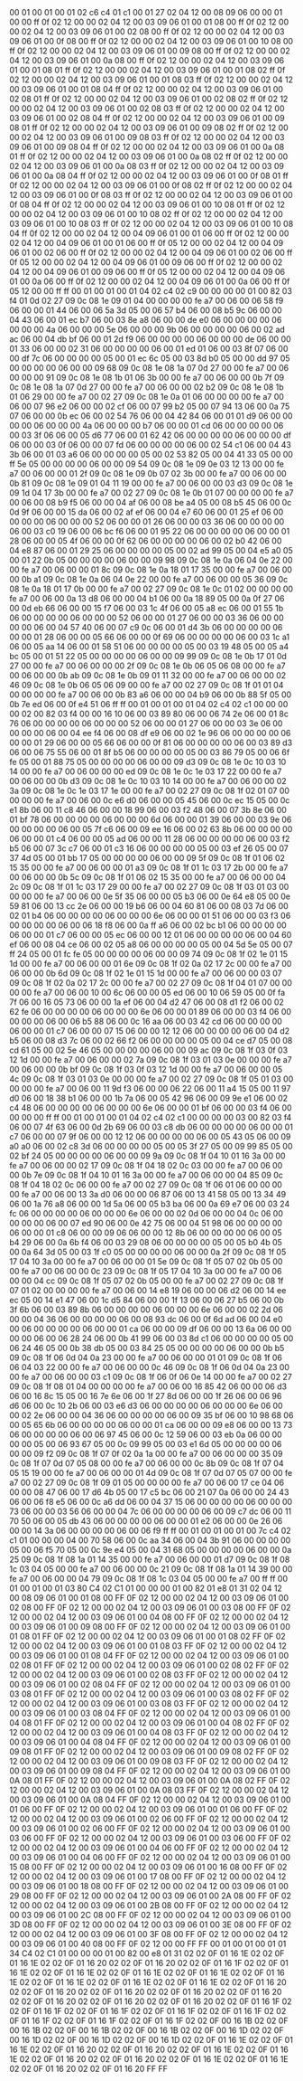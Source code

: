 <METERDATA>
<OBISCODES>
00 01 00 01 00 01 02 c6 c4 01 c1 00 01 27 02 04 12 00 08 09 06 00 00 01 00 00 ff 0f 02 12 00 00 02 04 12 00 03 09 06 01 00 01 08 00 ff 0f 02 12 00 00 02 04 12 00 03 09 06 01 00 02 08 00 ff 0f 02 12 00 00 02 04 12 00 03 09 06 01 00 0f 08 00 ff 0f 02 12 00 00 02 04 12 00 03 09 06 01 00 10 08 00 ff 0f 02 12 00 00 02 04 12 00 03 09 06 01 00 09 08 00 ff 0f 02 12 00 00 02 04 12 00 03 09 06 01 00 0a 08 00 ff 0f 02 12 00 00 02 04 12 00 03 09 06 01 00 01 08 01 ff 0f 02 12 00 00 02 04 12 00 03 09 06 01 00 01 08 02 ff 0f 02 12 00 00 02 04 12 00 03 09 06 01 00 01 08 03 ff 0f 02 12 00 00 02 04 12 00 03 09 06 01 00 01 08 04 ff 0f 02 12 00 00 02 04 12 00 03 09 06 01 00 02 08 01 ff 0f 02 12 00 00 02 04 12 00 03 09 06 01 00 02 08 02 ff 0f 02 12 00 00 02 04 12 00 03 09 06 01 00 02 08 03 ff 0f 02 12 00 00 02 04 12 00 03 09 06 01 00 02 08 04 ff 0f 02 12 00 00 02 04 12 00 03 09 06 01 00 09 08 01 ff 0f 02 12 00 00 02 04 12 00 03 09 06 01 00 09 08 02 ff 0f 02 12 00 00 02 04 12 00 03 09 06 01 00 09 08 03 ff 0f 02 12 00 00 02 04 12 00 03 09 06 01 00 09 08 04 ff 0f 02 12 00 00 02 04 12 00 03 09 06 01 00 0a 08 01 ff 0f 02 12 00 00 02 04 12 00 03 09 06 01 00 0a 08 02 ff 0f 02 12 00 00 02 04 12 00 03 09 06 01 00 0a 08 03 ff 0f 02 12 00 00 02 04 12 00 03 09 06 01 00 0a 08 04 ff 0f 02 12 00 00 02 04 12 00 03 09 06 01 00 0f 08 01 ff 0f 02 12 00 00 02 04 12 00 03 09 06 01 00 0f 08 02 ff 0f 02 12 00 00 02 04 12 00 03 09 06 01 00 0f 08 03 ff 0f 02 12 00 00 02 04 12 00 03 09 06 01 00 0f 08 04 ff 0f 02 12 00 00 02 04 12 00 03 09 06 01 00 10 08 01 ff 0f 02 12 00 00 02 04 12 00 03 09 06 01 00 10 08 02 ff 0f 02 12 00 00 02 04 12 00 03 09 06 01 00 10 08 03 ff 0f 02 12 00 00 02 04 12 00 03 09 06 01 00 10 08 04 ff 0f 02 12 00 00 02 04 12 00 04 09 06 01 00 01 06 00 ff 0f 02 12 00 00 02 04 12 00 04 09 06 01 00 01 06 00 ff 0f 05 12 00 00 02 04 12 00 04 09 06 01 00 02 06 00 ff 0f 02 12 00 00 02 04 12 00 04 09 06 01 00 02 06 00 ff 0f 05 12 00 00 02 04 12 00 04 09 06 01 00 09 06 00 ff 0f 02 12 00 00 02 04 12 00 04 09 06 01 00 09 06 00 ff 0f 05 12 00 00 02 04 12 00 04 09 06 01 00 0a 06 00 ff 0f 02 12 00 00 02 04 12 00 04 09 06 01 00 0a 06 00 ff 0f 05 12 00 00 ff ff 
</OBISCODES>
<OBISDATA>
00 01 00 01 00 01 04 02 c4 02 c9 00 00 00 00 01 00 82 03 f4 01 0d 02 27 09 0c 08 1e 09 01 04 00 00 00 00 fe a7 00 06 00 06 58 f9 06 00 00 01 44 06 00 06 5a 3d 05 00 06 57 b4 06 00 08 b5 9c 06 00 00 04 43 06 00 01 ec b7 06 00 03 8e a8 06 00 00 de e0 06 00 00 00 00 06 00 00 00 4a 06 00 00 00 5e 06 00 00 00 9b 06 00 00 00 00 06 00 02 ad ac 06 00 04 db bf 06 00 01 2d f9 06 00 00 00 00 06 00 00 00 de 06 00 00 01 33 06 00 00 02 31 06 00 00 00 00 06 00 01 ed 01 06 00 03 8f 07 06 00 00 df 7c 06 00 00 00 00 05 00 01 ec 6c 05 00 03 8d b0 05 00 00 dd 97 05 00 00 00 00 06 00 00 09 68 09 0c 08 1e 08 1a 07 0d 27 00 00 fe a7 00 06 00 00 00 91 09 0c 08 1e 08 1b 01 06 3b 00 00 fe a7 00 06 00 00 0b 7f 09 0c 08 1e 08 1a 07 0d 27 00 00 fe a7 00 06 00 00 02 b2 09 0c 08 1e 08 1b 01 06 29 00 00 fe a7 00 02 27 09 0c 08 1e 0a 01 06 00 00 00 00 fe a7 00 06 00 07 96 e2 06 00 00 02 cf 06 00 07 99 b2 05 00 07 94 13 06 00 0a 75 07 06 00 00 0b ec 06 00 02 54 76 06 00 04 42 84 06 00 01 01 d9 06 00 00 00 00 06 00 00 00 4a 06 00 00 00 b7 06 00 00 01 cd 06 00 00 00 00 06 00 03 3f 06 06 00 05 d6 77 06 00 01 62 42 06 00 00 00 00 06 00 00 00 df 06 00 00 03 0f 06 00 00 07 fd 06 00 00 00 00 06 00 02 54 c1 06 00 04 43 3b 06 00 01 03 a6 06 00 00 00 00 05 00 02 53 82 05 00 04 41 33 05 00 00 ff 5e 05 00 00 00 00 06 00 00 09 54 09 0c 08 1e 09 0e 03 12 13 00 00 fe a7 00 06 00 00 01 2f 09 0c 08 1e 09 0b 07 02 3b 00 00 fe a7 00 06 00 00 0b 81 09 0c 08 1e 09 01 04 11 19 00 00 fe a7 00 06 00 00 03 d3 09 0c 08 1e 09 1d 04 17 3b 00 00 fe a7 00 02 27 09 0c 08 1e 0b 01 07 00 00 00 00 fe a7 00 06 00 08 b9 f5 06 00 00 04 af 06 00 08 be a4 05 00 08 b5 45 06 00 0c 0d 9f 06 00 00 15 da 06 00 02 af ef 06 00 04 e7 60 06 00 01 25 ef 06 00 00 00 00 06 00 00 00 52 06 00 00 01 26 06 00 00 03 36 06 00 00 00 00 06 00 03 c0 19 06 00 06 bc f6 06 00 01 95 22 06 00 00 00 00 06 00 00 01 28 06 00 00 05 4f 06 00 00 0f 62 06 00 00 00 00 06 00 02 b0 42 06 00 04 e8 87 06 00 01 29 25 06 00 00 00 00 05 00 02 ad 99 05 00 04 e5 a0 05 00 01 22 0b 05 00 00 00 00 06 00 00 09 98 09 0c 08 1e 0a 06 04 0e 22 00 00 fe a7 00 06 00 00 01 8c 09 0c 08 1e 0a 18 01 17 35 00 00 fe a7 00 06 00 00 0b a1 09 0c 08 1e 0a 06 04 0e 22 00 00 fe a7 00 06 00 00 05 36 09 0c 08 1e 0a 18 01 17 0b 00 00 fe a7 00 02 27 09 0c 08 1e 0c 01 02 00 00 00 00 fe a7 00 06 00 0a 13 d8 06 00 00 04 b1 06 00 0a 18 89 05 00 0a 0f 27 06 00 0d eb 66 06 00 00 15 f7 06 00 03 1c 4f 06 00 05 a8 ec 06 00 01 55 1b 06 00 00 00 00 06 00 00 00 52 06 00 00 01 27 06 00 00 03 36 06 00 00 00 00 06 00 04 57 40 06 00 07 c9 0c 06 00 01 d4 3b 06 00 00 00 00 06 00 00 01 28 06 00 00 05 66 06 00 00 0f 69 06 00 00 00 00 06 00 03 1c a1 06 00 05 aa 14 06 00 01 58 51 06 00 00 00 00 05 00 03 19 48 05 00 05 a4 bc 05 00 01 51 22 05 00 00 00 00 06 00 00 09 99 09 0c 08 1e 0b 17 01 0d 27 00 00 fe a7 00 06 00 00 00 2f 09 0c 08 1e 0b 06 05 06 08 00 00 fe a7 00 06 00 00 0b ab 09 0c 08 1e 0b 09 01 11 32 00 00 fe a7 00 06 00 00 02 46 09 0c 08 1e 0b 06 05 06 09 00 00 fe a7 00 02 27 09 0c 08 1f 01 01 04 00 00 00 00 fe a7 00 06 00 0b 83 a6 06 00 00 04 b9 06 00 0b 88 5f 05 00 0b 7e ed 06 00 0f e4 51 06 ff ff 
00 01 00 01 00 01 04 02 c4 02 c1 00 00 00 00 02 00 82 03 f4 00 00 16 10 06 00 03 89 80 06 00 06 74 2e 06 00 01 8c 76 06 00 00 00 00 06 00 00 00 52 06 00 00 01 27 06 00 00 03 3e 06 00 00 00 00 06 00 04 ee f4 06 00 08 df e9 06 00 02 1e 96 06 00 00 00 00 06 00 00 01 29 06 00 00 05 66 06 00 00 0f 81 06 00 00 00 00 06 00 03 89 d3 06 00 06 75 55 06 00 01 8f b5 06 00 00 00 00 05 00 03 86 79 05 00 06 6f fe 05 00 01 88 75 05 00 00 00 00 06 00 00 09 d3 09 0c 08 1e 0c 10 03 10 14 00 00 fe a7 00 06 00 00 00 ed 09 0c 08 1e 0c 1e 03 17 22 00 00 fe a7 00 06 00 00 0b d3 09 0c 08 1e 0c 10 03 10 14 00 00 fe a7 00 06 00 00 02 3a 09 0c 08 1e 0c 1e 03 17 1e 00 00 fe a7 00 02 27 09 0c 08 1f 02 01 07 00 00 00 00 fe a7 00 06 00 0c e6 d0 06 00 00 05 45 06 00 0c ec 15 05 00 0c e1 8b 06 00 11 c8 46 06 00 00 18 99 06 00 03 f2 48 06 00 07 3b 8e 06 00 01 bf 78 06 00 00 00 00 06 00 00 00 6d 06 00 00 01 39 06 00 00 03 9e 06 00 00 00 00 06 00 05 7f c6 06 00 09 ee 16 06 00 02 63 8b 06 00 00 00 00 06 00 00 01 c4 06 00 00 05 ad 06 00 00 11 28 06 00 00 00 00 06 00 03 f2 b5 06 00 07 3c c7 06 00 01 c3 16 06 00 00 00 00 05 00 03 ef 26 05 00 07 37 4d 05 00 01 bb 17 05 00 00 00 00 06 00 00 09 5f 09 0c 08 1f 01 06 02 15 35 00 00 fe a7 00 06 00 00 01 a3 09 0c 08 1f 01 1c 03 17 2b 00 00 fe a7 00 06 00 00 0b 5c 09 0c 08 1f 01 06 02 15 35 00 00 fe a7 00 06 00 00 04 2c 09 0c 08 1f 01 1c 03 17 29 00 00 fe a7 00 02 27 09 0c 08 1f 03 01 03 00 00 00 00 fe a7 00 06 00 0e 5f 35 06 00 00 05 b3 06 00 0e 64 e8 05 00 0e 59 81 06 00 13 cc 2e 06 00 00 19 b6 06 00 04 60 81 06 00 08 03 7d 06 00 02 01 b4 06 00 00 00 00 06 00 00 00 6e 06 00 00 01 51 06 00 00 03 f3 06 00 00 00 00 06 00 06 18 f8 06 00 0a ff a6 06 00 02 bc b1 06 00 00 00 00 06 00 00 01 c7 06 00 00 05 ec 06 00 00 12 01 06 00 00 00 00 06 00 04 60 ef 06 00 08 04 ce 06 00 02 05 a8 06 00 00 00 00 05 00 04 5d 5e 05 00 07 ff 24 05 00 01 fc fe 05 00 00 00 00 06 00 00 09 74 09 0c 08 1f 02 1e 01 15 1d 00 00 fe a7 00 06 00 00 01 6e 09 0c 08 1f 02 0a 02 17 2c 00 00 fe a7 00 06 00 00 0b 6d 09 0c 08 1f 02 1e 01 15 1d 00 00 fe a7 00 06 00 00 03 07 09 0c 08 1f 02 0a 02 17 2c 00 00 fe a7 00 02 27 09 0c 08 1f 04 01 07 00 00 00 00 fe a7 00 06 00 10 00 6c 06 00 00 05 ed 06 00 10 06 59 05 00 0f fa 7f 06 00 16 05 73 06 00 00 1a ef 06 00 04 d2 47 06 00 08 d1 f2 06 00 02 62 fe 06 00 00 00 00 06 00 00 00 6e 06 00 00 01 89 06 00 00 03 f4 06 00 00 00 00 06 00 06 b5 88 06 00 0c 16 aa 06 00 03 42 cd 06 00 00 00 00 06 00 00 01 c7 06 00 00 07 15 06 00 00 12 12 06 00 00 00 00 06 00 04 d2 b5 06 00 08 d3 7c 06 00 02 66 f2 06 00 00 00 00 05 00 04 ce d7 05 00 08 cd 61 05 00 02 5e 46 05 00 00 00 00 06 00 00 09 ac 09 0c 08 1f 03 0f 03 12 1d 00 00 fe a7 00 06 00 00 02 7a 09 0c 08 1f 03 01 03 0e 00 00 00 fe a7 00 06 00 00 0b bf 09 0c 08 1f 03 0f 03 12 1d 00 00 fe a7 00 06 00 00 05 4c 09 0c 08 1f 03 01 03 0e 00 00 00 fe a7 00 02 27 09 0c 08 1f 05 01 03 00 00 00 00 fe a7 00 06 00 11 9d f3 06 00 00 06 22 06 00 11 a4 15 05 00 11 97 d0 06 00 18 38 b1 06 00 00 1b 7a 06 00 05 42 96 06 00 09 9e e1 06 00 02 c4 48 06 00 00 00 00 06 00 00 00 6e 06 00 00 01 bf 06 00 00 03 f4 06 00 00 00 00 ff ff 
00 01 00 01 00 01 04 02 c4 02 c1 00 00 00 00 03 00 82 03 f4 06 00 07 4f 63 06 00 0d 2b 69 06 00 03 c8 db 06 00 00 00 00 06 00 00 01 c7 06 00 00 07 9f 06 00 00 12 12 06 00 00 00 00 06 00 05 43 05 06 00 09 a0 a0 06 00 02 c8 3d 06 00 00 00 00 05 00 05 3f 27 05 00 09 99 85 05 00 02 bf 24 05 00 00 00 00 06 00 00 09 9a 09 0c 08 1f 04 10 01 16 3a 00 00 fe a7 00 06 00 00 02 17 09 0c 08 1f 04 18 02 0c 03 00 00 fe a7 00 06 00 00 0b 7e 09 0c 08 1f 04 10 01 16 3a 00 00 fe a7 00 06 00 00 04 85 09 0c 08 1f 04 18 02 0c 06 00 00 fe a7 00 02 27 09 0c 08 1f 06 01 06 00 00 00 00 fe a7 00 06 00 13 3a d0 06 00 00 06 87 06 00 13 41 58 05 00 13 34 49 06 00 1a 76 a8 06 00 00 1d 5a 06 00 05 b3 ba 06 00 0a 69 e7 06 00 03 24 fc 06 00 00 00 00 06 00 00 00 6e 06 00 00 02 0d 06 00 00 04 0c 06 00 00 00 00 06 00 07 ed 90 06 00 0e 42 75 06 00 04 51 98 06 00 00 00 00 06 00 00 01 c8 06 00 00 09 06 06 00 00 12 8b 06 00 00 00 00 06 00 05 b4 29 06 00 0a 6b f4 06 00 03 29 08 06 00 00 00 00 05 00 05 b0 4b 05 00 0a 64 3d 05 00 03 1f c0 05 00 00 00 00 06 00 00 0a 2f 09 0c 08 1f 05 17 04 10 3a 00 00 fe a7 00 06 00 00 01 5e 09 0c 08 1f 05 07 02 0b 05 00 00 fe a7 00 06 00 00 0c 23 09 0c 08 1f 05 17 04 10 3a 00 00 fe a7 00 06 00 00 04 cc 09 0c 08 1f 05 07 02 0b 05 00 00 fe a7 00 02 27 09 0c 08 1f 07 01 02 00 00 00 00 fe a7 00 06 00 14 e8 19 06 00 00 06 d2 06 00 14 ee ec 05 00 14 e1 47 06 00 1c d5 84 06 00 00 1f 13 06 00 06 27 b5 06 00 0b 3f 6b 06 00 03 89 8b 06 00 00 00 00 06 00 00 00 6e 06 00 00 02 2d 06 00 00 04 36 06 00 00 00 00 06 00 08 93 dc 06 00 0f 6d ad 06 00 04 e0 00 06 00 00 00 00 06 00 00 01 ca 06 00 00 09 df 06 00 00 13 6a 06 00 00 00 00 06 00 06 28 24 06 00 0b 41 99 06 00 03 8d c1 06 00 00 00 00 05 00 06 24 46 05 00 0b 38 db 05 00 03 84 25 05 00 00 00 00 06 00 00 0b b5 09 0c 08 1f 06 0d 04 0a 23 00 00 fe a7 00 06 00 00 01 01 09 0c 08 1f 06 06 04 03 22 00 00 fe a7 00 06 00 00 0c 46 09 0c 08 1f 06 0d 04 0a 23 00 00 fe a7 00 06 00 00 03 c1 09 0c 08 1f 06 0f 06 0e 14 00 00 fe a7 00 02 27 09 0c 08 1f 08 01 04 00 00 00 00 fe a7 00 06 00 16 85 42 06 00 00 06 d3 06 00 16 8c 15 05 00 16 7e 6e 06 00 1f 27 8d 06 00 00 1f 26 06 00 06 96 d6 06 00 0c 10 2b 06 00 03 e6 d3 06 00 00 00 00 06 00 00 00 6e 06 00 00 02 2e 06 00 00 04 36 06 00 00 00 00 06 00 09 35 bf 06 00 10 98 68 06 00 05 65 6b 06 00 00 00 00 06 00 00 01 ca 06 00 00 09 e8 06 00 00 13 73 06 00 00 00 00 06 00 06 97 45 06 00 0c 12 59 06 00 03 eb 0a 06 00 00 00 00 05 00 06 93 67 05 00 0c 09 99 05 00 03 e1 6d 05 00 00 00 00 06 00 00 09 f2 09 0c 08 1f 07 0f 02 0a 1a 00 00 fe a7 00 06 00 00 00 35 09 0c 08 1f 07 0d 07 05 08 00 00 fe a7 00 06 00 00 0c 8b 09 0c 08 1f 07 04 05 15 19 00 00 fe a7 00 06 00 00 01 4d 09 0c 08 1f 07 0d 07 05 07 00 00 fe a7 00 02 27 09 0c 08 1f 09 01 05 00 00 00 00 fe a7 00 06 00 17 ce 04 06 00 00 08 47 06 00 17 d6 4b 05 00 17 c5 bc 06 00 21 07 0a 06 00 00 24 43 06 00 06 f8 e5 06 00 0c a6 dd 06 00 04 37 15 06 00 00 00 00 06 00 00 00 73 06 00 00 03 56 06 00 00 04 7c 06 00 00 00 00 06 00 09 c7 dc 06 00 11 70 50 06 00 05 db 43 06 00 00 00 00 06 00 00 01 e2 06 00 00 0e 26 06 00 00 14 3a 06 00 00 00 00 06 00 06 f9 ff ff 
00 01 00 01 00 01 00 7c c4 02 c1 01 00 00 00 04 00 70 58 06 00 0c aa 34 06 00 04 3b 91 06 00 00 00 00 05 00 06 f5 70 05 00 0c 9e e4 05 00 04 31 68 05 00 00 00 00 06 00 00 0a 25 09 0c 08 1f 08 1a 01 14 35 00 00 fe a7 00 06 00 00 01 d7 09 0c 08 1f 08 1c 03 04 05 00 00 fe a7 00 06 00 00 0c 21 09 0c 08 1f 08 1a 01 14 39 00 00 fe a7 00 06 00 00 04 79 09 0c 08 1f 08 1c 03 04 05 00 00 fe a7 00 ff ff 
</OBISDATA>
<SCALAROBISCODES>
00 01 00 01 00 01 03 80 C4 02 C1 01 00 00 00 01 00 82 01 e8 01 31 02 04 12 00 08 09 06 01 00 01 08 00 FF 0F 02 12 00 00 02 04 12 00 03 09 06 01 00 02 08 00 FF 0F 02 12 00 00 02 04 12 00 03 09 06 01 00 03 08 00 FF 0F 02 12 00 00 02 04 12 00 03 09 06 01 00 04 08 00 FF 0F 02 12 00 00 02 04 12 00 03 09 06 01 00 09 08 00 FF 0F 02 12 00 00 02 04 12 00 03 09 06 01 00 01 08 01 FF 0F 02 12 00 00 02 04 12 00 03 09 06 01 00 01 08 02 FF 0F 02 12 00 00 02 04 12 00 03 09 06 01 00 01 08 03 FF 0F 02 12 00 00 02 04 12 00 03 09 06 01 00 01 08 04 FF 0F 02 12 00 00 02 04 12 00 03 09 06 01 00 02 08 01 FF 0F 02 12 00 00 02 04 12 00 03 09 06 01 00 02 08 02 FF 0F 02 12 00 00 02 04 12 00 03 09 06 01 00 02 08 03 FF 0F 02 12 00 00 02 04 12 00 03 09 06 01 00 02 08 04 FF 0F 02 12 00 00 02 04 12 00 03 09 06 01 00 03 08 01 FF 0F 02 12 00 00 02 04 12 00 03 09 06 01 00 03 08 02 FF 0F 02 12 00 00 02 04 12 00 03 09 06 01 00 03 08 03 FF 0F 02 12 00 00 02 04 12 00 03 09 06 01 00 03 08 04 FF 0F 02 12 00 00 02 04 12 00 03 09 06 01 00 04 08 01 FF 0F 02 12 00 00 02 04 12 00 03 09 06 01 00 04 08 02 FF 0F 02 12 00 00 02 04 12 00 03 09 06 01 00 04 08 03 FF 0F 02 12 00 00 02 04 12 00 03 09 06 01 00 04 08 04 FF 0F 02 12 00 00 02 04 12 00 03 09 06 01 00 09 08 01 FF 0F 02 12 00 00 02 04 12 00 03 09 06 01 00 09 08 02 FF 0F 02 12 00 00 02 04 12 00 03 09 06 01 00 09 08 03 FF 0F 02 12 00 00 02 04 12 00 03 09 06 01 00 09 08 04 FF 0F 02 12 00 00 02 04 12 00 03 09 06 01 00 0A 08 01 FF 0F 02 12 00 00 02 04 12 00 03 09 06 01 00 0A 08 02 FF 0F 02 12 00 00 02 04 12 00 03 09 06 01 00 0A 08 03 FF 0F 02 12 00 00 02 04 12 00 03 09 06 01 00 0A 08 04 FF 0F 02 12 00 00 02 04 12 00 03 09 06 01 00 01 06 00 FF 0F 02 12 00 00 02 04 12 00 03 09 06 01 00 01 06 00 FF 0F 02 12 00 00 02 04 12 00 03 09 06 01 00 02 06 00 FF 0F 02 12 00 00 02 04 12 00 03 09 06 01 00 02 06 00 FF 0F 02 12 00 00 02 04 12 00 03 09 06 01 00 03 06 00 FF 0F 02 12 00 00 02 04 12 00 03 09 06 01 00 03 06 00 FF 0F 02 12 00 00 02 04 12 00 03 09 06 01 00 04 06 00 FF 0F 02 12 00 00 02 04 12 00 03 09 06 01 00 04 06 00 FF 0F 02 12 00 00 02 04 12 00 03 09 06 01 00 15 08 00 FF 0F 02 12 00 00 02 04 12 00 03 09 06 01 00 16 08 00 FF 0F 02 12 00 00 02 04 12 00 03 09 06 01 00 17 08 00 FF 0F 02 12 00 00 02 04 12 00 03 09 06 01 00 18 08 00 FF 0F 02 12 00 00 02 04 12 00 03 09 06 01 00 29 08 00 FF 0F 02 12 00 00 02 04 12 00 03 09 06 01 00 2A 08 00 FF 0F 02 12 00 00 02 04 12 00 03 09 06 01 00 2B 08 00 FF 0F 02 12 00 00 02 04 12 00 03 09 06 01 00 2C 08 00 FF 0F 02 12 00 00 02 04 12 00 03 09 06 01 00 3D 08 00 FF 0F 02 12 00 00 02 04 12 00 03 09 06 01 00 3E 08 00 FF 0F 02 12 00 00 02 04 12 00 03 09 06 01 00 3F 08 00 FF 0F 02 12 00 00 02 04 12 00 03 09 06 01 00 40 08 00 FF 0F 02 12 00 00 FF FF
</SCALAROBISCODES>
<SCALAROBISDATA>
00 01 00 01 00 01 01 34 C4 02 C1 01 00 00 00 01 00 82 00 e8 01 31 02 02 0F 01 16 1E 02 02 0F 01 16 1E 02 02 0F 01 16 20 02 02 0F 01 16 20 02 02 0F 01 16 1F 02 02 0F 01 16 1E 02 02 0F 01 16 1E 02 02 0F 01 16 1E 02 02 0F 01 16 1E 02 02 0F 01 16 1E 02 02 0F 01 16 1E 02 02 0F 01 16 1E 02 02 0F 01 16 1E 02 02 0F 01 16 20 02 02 0F 01 16 20 02 02 0F 01 16 20 02 02 0F 01 16 20 02 02 0F 01 16 20 02 02 0F 01 16 20 02 02 0F 01 16 20 02 02 0F 01 16 20 02 02 0F 01 16 1F 02 02 0F 01 16 1F 02 02 0F 01 16 1F 02 02 0F 01 16 1F 02 02 0F 01 16 1F 02 02 0F 01 16 1F 02 02 0F 01 16 1F 02 02 0F 01 16 1F 02 02 0F 00 16 1B 02 02 0F 00 16 1B 02 02 0F 00 16 1B 02 02 0F 00 16 1B 02 02 0F 00 16 1D 02 02 0F 00 16 1D 02 02 0F 00 16 1D 02 02 0F 00 16 1D 02 02 0F 01 16 1E 02 02 0F 01 16 1E 02 02 0F 01 16 20 02 02 0F 01 16 20 02 02 0F 01 16 1E 02 02 0F 01 16 1E 02 02 0F 01 16 20 02 02 0F 01 16 20 02 02 0F 01 16 1E 02 02 0F 01 16 1E 02 02 0F 01 16 20 02 02 0F 01 16 20 FF FF
</SCALAROBISDATA>
</METERDATA>